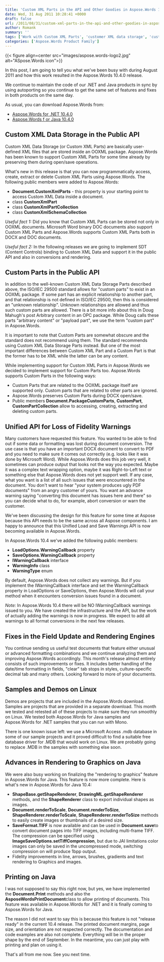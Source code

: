 ```yaml
---
title: 'Custom XML Parts in the API and Other Goodies in Aspose.Words 10.4'
date: Wed, 31 Aug 2011 10:28:41 +0000
draft: false
url: /2011/08/31/custom-xml-parts-in-the-api-and-other-goodies-in-aspose.words-10.4/
author: Romank
summary: ''
tags: ['Work with Custom XML Parts', 'customer XML data storage', 'customer XML parts']
categories: ['Aspose.Words Product Family']
---
```




{{< figure align=center src="images/aspose.words-logo2.jpg" alt="ASpose.Words icon">}}


In this post, I am going to tell you what we've been busy with during August 2011 and how this work resulted in the Aspose.Words 10.4.0 release.

We continue to maintain the code of our .NET and Java products in sync by using autoporting so you continue to get the same set of features and fixes in both products on the same day.

As usual, you can download Aspose.Words from:

*   [Aspose.Words for .NET 10.4.0][1]
*   [Aspose.Words f or Java 10.4.0][2]

## Custom XML Data Storage in the Public API

Custom XML Data Storage (or Custom XML Parts) are basically user-defined XML files that are stored inside an OOXML package. Aspose.Words has been known to support Custom XML Parts for some time already by preserving them during open/save operations.

What's new in this release is that you can now programmatically access, create, extract or delete Custom XML Parts using Aspose.Words. The following public members were added to Aspose.Words:

*   **Document.CustomXmlParts** - this property is your starting point to access Custom XML Data inside a document.
*   class **CustomXmlPart**
*   class **CustomXmlPartCollection**
*   class **CustomXmlSchemaCollection**

_Useful fact 1:_ Did you know that Custom XML Parts can be stored not only in OOXML documents. Microsoft Word binary DOC documents also support Custom XML Parts and Aspose.Words supports Custom XML Parts both in DOCX and DOC documents.

_Useful fact 2:_ In the following releases we are going to implement SDT (Content Controls) binding to Custom XML Data and support it in the public API and also in conversions and rendering.

## Custom Parts in the Public API

In addition to the well-known Custom XML Data Storage Parts described above, the ISO/IEC 29500 standard allows for "custom parts" to exist in an OOXML package. If some part has an explicit relationship to another part, and that relationship is not defined in ISO/IEC 29500, then this is considered an "unknown relationship". Unknown relationships are allowed and thus such custom parts are allowed. There is a bit more info about this in Doug Mahugh's post Arbitrary content in an OPC package. While Doug calls these parts "arbitrary content" or "payload part", we use the term "custom part" in Aspose.Words.

It is important to note that Custom Parts are somewhat obscure and the standard does not recommend using them. The standard recommends using Custom XML Data Storage Parts instead. But one of the most important differences between Custom XML Part and a Custom Part is that the former has to be XML while the latter can be any content.

While implementing support for Custom XML Parts in Aspose.Words we decided to implement support for Custom Parts too. Aspose.Words supports Custom Parts in the following ways:

*   Custom Parts that are related to the OOXML package itself are supported only. Custom parts that are related to other parts are ignored.
*   Aspose.Words preserves Custom Parts during DOCX open/save.
*   Public members **Document.PackageCustomParts**, **CustomPart**, **CustomPartCollection** allow to accessing, creating, extracting and deleting custom parts.

## Unified API for Loss of Fidelity Warnings

Many customers have requested this feature. You wanted to be able to find out if some data or formatting was lost during document conversion. The use case is that you have an important DOCX document to convert to PDF and you need to make sure it comes out correctly (e.g. looks like it was done by Microsoft Word). While Aspose.Words does this job very well, it sometimes can produce output that looks not the way you expected. Maybe it was a complex text wrapping option, maybe it was Right-to-Left text or something else that Aspose.Words does not yet support well. If any case, what you want is a list of all such issues that were encountered in the document. You don't want to hear "your system produces ugly PDF documents" from an angry customer of yours. You want an advance warning saying "converting this document has issues here and there" so you can decide what to do, for example, abort conversion or warn the customer.

We've been discussing the design for this feature for some time at Aspose because this API needs to be the same across all Aspose components. I am happy to announce that this Unified Load and Save Warnings API is now becoming available in Aspose.Words.

In Aspose.Words 10.4 we've added the following public members:

*   **LoadOptions.WarningCallback** property
*   **SaveOptions.WarningCallback** property
*   **IWarningCallback** interface
*   **WarningInfo** class
*   **WarningType** enum

By default, Aspose.Words does not collect any warnings. But if you implement the IWarningCallback interface and set the WarningCallback property in LoadOptions or SaveOptions, then Aspose.Words will call your method when it encounters conversion issues found in a document.

_Note:_ In Aspose.Words 10.4 there will be NO IWarningCallback warnings issued to you. We have created the infrastructure and the API, but the work of actually adding the warnings is now in progress. We expect to add all warnings to all format conversions in the next few releases.

## Fixes in the Field Update and Rendering Engines

You continue sending us useful test documents that feature either unusual or advanced formatting combinations and we continue analyzing them and improving Aspose.Words accordingly. This month's release almost entirely consists of such improvements or fixes. It includes better handling of the date/time formatting in fields, "clear" tab stops in styles, culture-specific decimal tab and many others. Looking forward to more of your documents.

## Samples and Demos on Linux

Demos are projects that are included in the Aspose.Words download. Samples are projects that are provided in a separate download. This month we tested and retested all of these projects to make sure they run smoothly on Linux. We tested both Aspose.Words for Java samples and Aspose.Words for .NET samples that you can run with Mono.

There is one known issue left: we use a Microsoft Access .mdb database in some of our sample projects and it proved difficult to find a suitable free database driver for .MDB that would work on Linux. We are probably going to replace .MDB in the samples with something else soon.

## Advances in Rendering to Graphics on Java

We were also busy working on finalizing the "rendering to graphics" feature in Aspose.Words for Java. This feature is now more complete. Here is what's new in Aspose.Words for Java 10.4:

*   **ShapeBase.getShapeRenderer**, **DrawingML.getShapeRenderer** methods, and the **ShapeRenderer** class to export individual shapes as images.
*   **Document.renderToScale**, **Document.renderToSize**, **ShapeRenderer.renderToScale**, **ShapeRenderer.renderToSize** methods to easily create images or thumbnails of a desired size.
*   **SaveFormat.TIFF** is now available and can be used in **Document.save**to convert document pages into TIFF images, including multi-frame TIFF. The compression can be specified using **ImageSaveOptions.setTiffCompression**, but due to JAI limitations color images can only be saved in the uncompressed mode, switching compression on will produce 1bpp output.
*   Fidelity improvements in line, arrows, brushes, gradients and text rendering to Graphics and images.

## Printing on Java

I was not supposed to say this right now, but yes, we have implemented the **Document.Print** methods and also the **AsposeWordsPrintDocument**class to allow printing of documents. This feature was available in Aspose.Words for .NET and it is finally coming to Aspose.Words for Java.

The reason I did not want to say this is because this feature is not "release ready" in the current 10.4 release. The printed document margins, page size, and orientation are not respected correctly. The documentation and code examples are also not complete. Everything will be in the proper shape by the end of September. In the meantime, you can just play with printing and plan on using it.

That's all from me now. See you next time.




[1]: https://downloads.aspose.com/words/net
[2]: https://downloads.aspose.com/words/java




